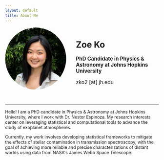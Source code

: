 ```yaml
---
layout: default
title: About Me
---
```


<div style="display: flex; align-items: center; justify-content: center; padding-bottom: 2rem;">
  <div style="flex-shrink: 0; margin-right: 2rem;">
    <img src="zoe.jpg" alt="Zoe Ko" width="200" style="border-radius: 50%;">
  </div>
  <div>
    <h1><span class="name-title">Zoe Ko</span></h1>
    <p style="font-size: 1.2em;"><strong>PhD Candidate in Physics & Astronomy at Johns Hopkins University</strong></p>
    <p style="font-size: 1.2em;">zko2 [at] jh.edu</p>
  </div>
</div>

---

<div style="text-align: left;">
Hello! I am a PhD candidate in Physics & Astronomy at Johns Hopkins University, where I work with Dr. Nestor Espinoza. My research interests center on leveraging statistical and computational tools to advance the study of exoplanet atmospheres.

Currently, my work involves developing statistical frameworks to mitigate the effects of stellar contamination in transmission spectroscopy, with the goal of achieving more reliable and precise characterizations of distant worlds using data from NASA's James Webb Space Telescope.
</div>
